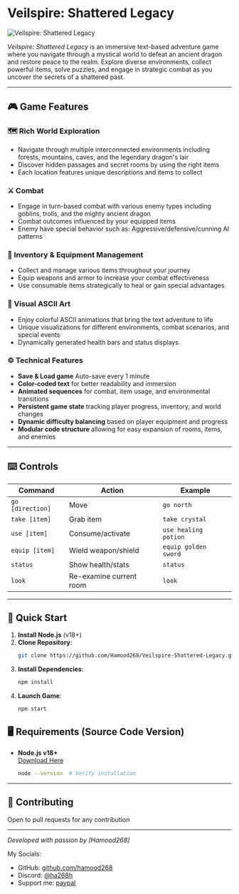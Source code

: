# Veilspire: Shattered Legacy 

![Veilspire: Shattered Legacy](https://i.ibb.co/4vMjZw1/Veilspire-Shattered-Legacy.png)

*Veilspire: Shattered Legacy* is an immersive text-based adventure game where you navigate through a mystical world to defeat an ancient dragon and restore peace to the realm. Explore diverse environments, collect powerful items, solve puzzles, and engage in strategic combat as you uncover the secrets of a shattered past.

---

## 🎮 Game Features

### 🗺️ Rich World Exploration
- Navigate through multiple interconnected environments including forests, mountains, caves, and the legendary dragon's lair
- Discover hidden passages and secret rooms by using the right items
- Each location features unique descriptions and items to collect

### ⚔️ Combat  
- Engage in turn-based combat with various enemy types including goblins, trolls, and the mighty ancient dragon
- Combat outcomes influenced by your equipped items
- Enemy have special behavior such as: Aggressive/defensive/cunning AI patterns

### 🎒 Inventory & Equipment Management
- Collect and manage various items throughout your journey
- Equip weapons and armor to increase your combat effectiveness
- Use consumable items strategically to heal or gain special advantages

### 🎨 Visual ASCII Art
- Enjoy colorful ASCII animations that bring the text adventure to life
- Unique visualizations for different environments, combat scenarios, and special events
- Dynamically generated health bars and status displays

### ⚙️ Technical Features
- **Save & Load game** Auto-save every 1 minute 
- **Color-coded text** for better readability and immersion
- **Animated sequences** for combat, item usage, and environmental transitions
- **Persistent game state** tracking player progress, inventory, and world changes
- **Dynamic difficulty balancing** based on player equipment and progress
- **Modular code structure** allowing for easy expansion of rooms, items, and enemies

---

## ⌨️ Controls  
| Command          | Action                          | Example                   |  
|------------------|---------------------------------|---------------------------|  
| `go [direction]` | Move                            | `go north`                |  
| `take [item]`    | Grab item                       | `take crystal`            |  
| `use [item]`     | Consume/activate                | `use healing potion`      |  
| `equip [item]`   | Wield weapon/shield             | `equip golden sword`      |   
| `status`         | Show health/stats               | `status`                  |  
| `look`           | Re-examine current room         | `look`                    |  

---

## 🚀 Quick Start  
1. **Install Node.js** (v18+)  
2. **Clone Repository**:  
   ```bash  
   git clone https://github.com/Hamood268/Veilspire-Shattered-Legacy.git  
   ```  
3. **Install Dependencies**:  
   ```bash  
   npm install  
   ```  
4. **Launch Game**:  
   ```bash  
   npm start  
   ```  

## 🖥️ Requirements (Source Code Version)
- **Node.js v18+**  
  [Download Here](https://nodejs.org)  
  ```bash
  node --version  # Verify installation

---

## 🤝 Contributing  
Open to pull requests for any contribution

--- 

*Developed with passion by [Hamood268]*

My Socials:
- GitHub: [github.com/hamood268](https://github.com/hamood268)
- Discord: [@ha268h](https://discord.com/users/804230882693087242)
- Support me: [paypal](https://paypal.me/Mohammed0268)